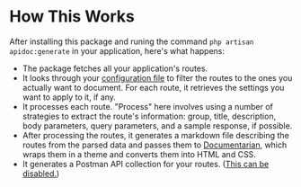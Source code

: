 # How This Works

After installing this package and runing the command `php artisan apidoc:generate` in your application, here's what happens:

- The package fetches all your application's routes.
- It looks through your [configuration file](config.md) to filter the routes to the ones you actually want to document. For each route, it retrieves the settings you want to apply to it, if any.
- It processes each route. "Process" here involves using a number of strategies to extract the route's information: group, title, description, body parameters, query parameters, and a sample response, if possible.
- After processing the routes, it generates a markdown file describing the routes from the parsed data and passes them to [Documentarian](https://github.com/mpociot/documentarian), which wraps them in a theme and converts them into HTML and CSS.
- It generates a Postman API collection for your routes. ([This can be disabled.](config.html#postman))
